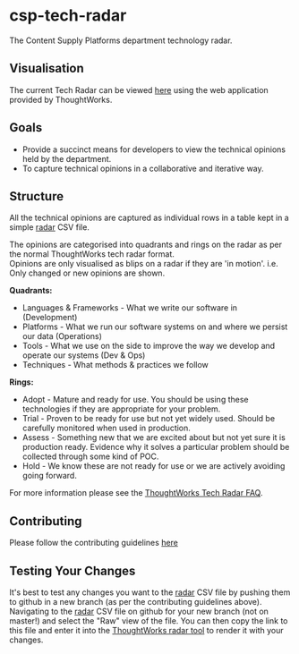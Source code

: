 # csp-tech-radar
The Content Supply Platforms department technology radar.

## Visualisation
The current Tech Radar can be viewed [here](https://radar.thoughtworks.com/?documentId=https%3A%2F%2Fraw.githubusercontent.com%2Fsky-uk%2Fcsp-tech-radar%2Fmaster%2Fcsp-tech-radar.csv) using the web application provided by ThoughtWorks.

## Goals
* Provide a succinct means for developers to view the technical opinions held by the department.
* To capture technical opinions in a collaborative and iterative way.

## Structure
All the technical opinions are captured as individual rows in a table kept in a simple [radar](csp-tech-radar.csv) CSV file.

The opinions are categorised into quadrants and rings on the radar as per the normal ThoughtWorks tech radar format.  
Opinions are only visualised as blips on a radar if they are 'in motion'. i.e. Only changed or new opinions are shown.

**Quadrants:**
* Languages & Frameworks - What we write our software in (Development)
* Platforms - What we run our software systems on and where we persist our data (Operations)
* Tools - What we use on the side to improve the way we develop and operate our systems (Dev & Ops)
* Techniques - What methods & practices we follow

**Rings:**
* Adopt - Mature and ready for use. You should be using these technologies if they are appropriate for your problem.
* Trial - Proven to be ready for use but not yet widely used. Should be carefully monitored when used in production.
* Assess - Something new that we are excited about but not yet sure it is production ready. Evidence why it solves a particular problem should be collected through some kind of POC.
* Hold - We know these are not ready for use or we are actively avoiding going forward.

For more information please see the [ThoughtWorks Tech Radar FAQ](https://www.thoughtworks.com/radar/faq).

## Contributing
Please follow the contributing guidelines [here](CONTRIBUTING.md)

## Testing Your Changes
It's best to test any changes you want to the [radar](csp-tech-radar.csv) CSV file by pushing them to github in a new branch (as per the contributing guidelines above). Navigating to the [radar](csp-tech-radar.csv) CSV file on github for your new branch (not on master!) and select the "Raw" view of the file. You can then copy the link to this file and enter it into the [ThoughtWorks radar tool](https://radar.thoughtworks.com) to render it with your changes.
